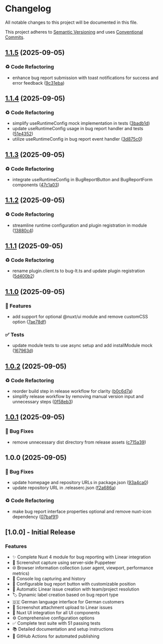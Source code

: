 # Changelog

All notable changes to this project will be documented in this file.

This project adheres to [Semantic Versioning](https://semver.org/) and uses [Conventional Commits](https://conventionalcommits.org/).

## [1.1.5](https://github.com/lenneTech/bug.lt/compare/v1.1.4...v1.1.5) (2025-09-05)

### ♻️ Code Refactoring

* enhance bug report submission with toast notifications for success and error feedback ([9c31eba](https://github.com/lenneTech/bug.lt/commit/9c31eba26bf966ba7dfd799bc3987d4270dead42))

## [1.1.4](https://github.com/lenneTech/bug.lt/compare/v1.1.3...v1.1.4) (2025-09-05)

### ♻️ Code Refactoring

* simplify useRuntimeConfig mock implementation in tests ([3badb1d](https://github.com/lenneTech/bug.lt/commit/3badb1d53ee635a3fe7b8d8cf111f3b292122705))
* update useRuntimeConfig usage in bug report handler and tests ([51e4352](https://github.com/lenneTech/bug.lt/commit/51e4352fab4302be4f7013898e89468b5895908a))
* utilize useRuntimeConfig in bug report event handler ([3d875c0](https://github.com/lenneTech/bug.lt/commit/3d875c079c1258245e22c94f9910f5b9f2c7f977))

## [1.1.3](https://github.com/lenneTech/bug.lt/compare/v1.1.2...v1.1.3) (2025-09-05)

### ♻️ Code Refactoring

* integrate useRuntimeConfig in BugReportButton and BugReportForm components ([47c1a03](https://github.com/lenneTech/bug.lt/commit/47c1a037452373d61001e0e5a69e691599287c7d))

## [1.1.2](https://github.com/lenneTech/bug.lt/compare/v1.1.1...v1.1.2) (2025-09-05)

### ♻️ Code Refactoring

* streamline runtime configuration and plugin registration in module ([13880c4](https://github.com/lenneTech/bug.lt/commit/13880c455dcd810560f07f6a8072315de685f408))

## [1.1.1](https://github.com/lenneTech/bug.lt/compare/v1.1.0...v1.1.1) (2025-09-05)

### ♻️ Code Refactoring

* rename plugin.client.ts to bug-lt.ts and update plugin registration ([5d400b2](https://github.com/lenneTech/bug.lt/commit/5d400b23b4e99756444d61621b38de5fda1e0497))

## [1.1.0](https://github.com/lenneTech/bug.lt/compare/v1.0.2...v1.1.0) (2025-09-05)

### 🚀 Features

* add support for optional @nuxt/ui module and remove customCSS option ([7ae78df](https://github.com/lenneTech/bug.lt/commit/7ae78df32f375a51b3edd1ab5ba8854f09262d75))

### ✅ Tests

* update module tests to use async setup and add installModule mock ([167963d](https://github.com/lenneTech/bug.lt/commit/167963d0e09eb1d1f9f6bb006237c15a0e0a20ab))

## [1.0.2](https://github.com/lenneTech/bug.lt/compare/v1.0.1...v1.0.2) (2025-09-05)

### ♻️ Code Refactoring

* reorder build step in release workflow for clarity ([b0c6d7a](https://github.com/lenneTech/bug.lt/commit/b0c6d7a9c7e62bca80325666f95341501b7b5351))
* simplify release workflow by removing manual version input and unnecessary steps ([0f58eb3](https://github.com/lenneTech/bug.lt/commit/0f58eb39cd257d6ec4ce4dfcb8a01ea685afa76b))

## [1.0.1](https://github.com/lenneTech/bug.lt/compare/v1.0.0...v1.0.1) (2025-09-05)

### 🐛 Bug Fixes

* remove unnecessary dist directory from release assets ([c715a39](https://github.com/lenneTech/bug.lt/commit/c715a3924ff67d820a216507b021b252f0171f36))

## 1.0.0 (2025-09-05)

### 🐛 Bug Fixes

* update homepage and repository URLs in package.json ([93a4ca0](https://github.com/lenneTech/bug.lt/commit/93a4ca07cfff7f7f4fc4e86c84053097c35e5c33))
* update repository URL in .releaserc.json ([f2a686a](https://github.com/lenneTech/bug.lt/commit/f2a686accc49d77699eacbc4429c7db201d70c97))

### ♻️ Code Refactoring

* make bug report interface properties optional and remove nuxt-icon dependency ([07baf91](https://github.com/lenneTech/bug.lt/commit/07baf91fbcfc0b07310d78f3667c2bfa9230f528))

## [1.0.0] - Initial Release

### Features

- ✨ Complete Nuxt 4 module for bug reporting with Linear integration
- 📸 Screenshot capture using server-side Puppeteer
- 🌐 Browser information collection (user agent, viewport, performance metrics)
- 📝 Console log capturing and history
- 🎯 Configurable bug report button with customizable position
- 🔗 Automatic Linear issue creation with team/project resolution
- 🏷️ Dynamic label creation based on bug report type
- 🇩🇪 German language interface for German customers
- 📎 Screenshot attachment upload to Linear issues
- 🎨 Nuxt UI integration for all UI components
- ⚙️ Comprehensive configuration options
- ✅ Complete test suite with 51 passing tests
- 📚 Detailed documentation and setup instructions
- 🚀 GitHub Actions for automated publishing
